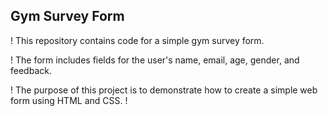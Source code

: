 ##  Gym Survey Form

! This repository contains code for a simple gym survey form.

! The form includes fields for the user's name, email, age, gender, and feedback.

! The purpose of this project is to demonstrate how to create a simple web form using HTML and CSS. !
